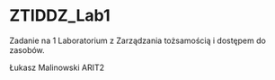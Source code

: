 # ZTIDDZ_Lab1
Zadanie na 1 Laboratorium z Zarządzania tożsamością i dostępem do zasobów.

Łukasz Malinowski ARIT2
